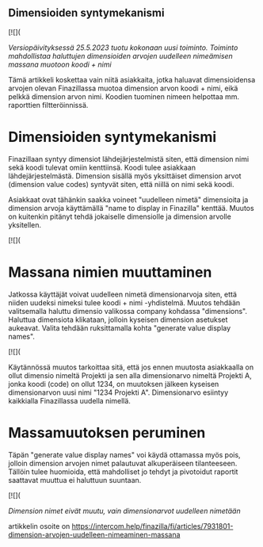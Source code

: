 ## Dimensioiden syntymekanismi

[![](

*Versiopäivityksessä 25.5.2023 tuotu kokonaan uusi toiminto. Toiminto mahdollistaa haluttujen dimensioiden arvojen uudelleen nimeämisen massana muotoon koodi + nimi*

Tämä artikkeli koskettaa vain niitä asiakkaita, jotka haluavat dimensioidensa arvojen olevan Finazillassa muotoa dimension arvon koodi + nimi, eikä pelkkä dimension arvon nimi. Koodien tuominen nimeen helpottaa mm. raporttien filtteröinnissä.

# Dimensioiden syntymekanismi

Finazillaan syntyy dimensiot lähdejärjestelmistä siten, että dimension nimi sekä koodi tulevat omiin kenttiinsä. Koodi tulee asiakkaan lähdejärjestelmästä. Dimension sisällä myös yksittäiset dimension arvot (dimension value codes) syntyvät siten, että niillä on nimi sekä koodi.

Asiakkaat ovat tähänkin saakka voineet "uudelleen nimetä" dimensioita ja dimension arvoja käyttämällä "name to display in Finazilla" kenttää. Muutos on kuitenkin pitänyt tehdä jokaiselle dimensiolle ja dimension arvolle yksitellen.

[![](

# Massana nimien muuttaminen

Jatkossa käyttäjät voivat uudelleen nimetä dimensionarvoja siten, että niiden uudeksi nimeksi tulee koodi + nimi -yhdistelmä. Muutos tehdään valitsemalla haluttu dimensio valikossa company kohdassa "dimensions". Haluttua dimensiota klikataan, jolloin kyseisen dimension asetukset aukeavat. Valita tehdään ruksittamalla kohta "generate value display names".

[![](

Käytännössä muutos tarkoittaa sitä, että jos ennen muutosta asiakkaalla on ollut dimensio nimeltä Projekti ja sen alla dimensionarvo nimeltä Projekti A, jonka koodi (code) on ollut 1234, on muutoksen jälkeen kyseisen dimensionarvon uusi nimi "1234 Projekti A". Dimensionarvo esiintyy kaikkialla Finazillassa uudella nimellä.

# Massamuutoksen peruminen

Täpän "generate value display names" voi käydä ottamassa myös pois, jolloin dimension arvojen nimet palautuvat alkuperäiseen tilanteeseen. Tällöin tulee huomioida, että mahdolliset jo tehdyt ja pivotoidut raportit saattavat muuttua ei haluttuun suuntaan.

[![](

 *Dimension nimet eivät muutu, vain dimensionarvot uudelleen nimetään*



artikkelin osoite on https://intercom.help/finazilla/fi/articles/7931801-dimension-arvojen-uudelleen-nimeaminen-massana

